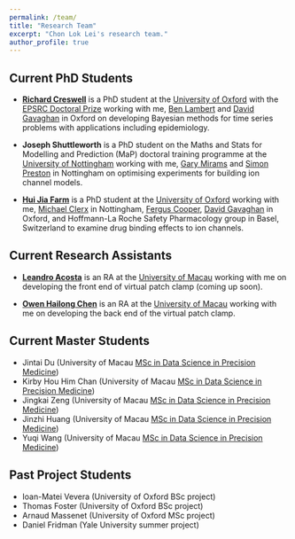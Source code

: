```yaml
---
permalink: /team/
title: "Research Team"
excerpt: "Chon Lok Lei's research team."
author_profile: true
---
```


## Current PhD Students

- [__Richard Creswell__](https://www.cs.ox.ac.uk/people/richard.creswell/) is a PhD student at the [University of Oxford](https://www.ox.ac.uk/) with the [EPSRC Doctoral Prize](https://www.ukri.org/what-we-offer/developing-people-and-skills/epsrc/studentships/flexibility-for-funders/epsrc-doctoral-prize/) working with me, [Ben Lambert](https://mathematics.exeter.ac.uk/staff/bcl206) and [David Gavaghan](https://www.cs.ox.ac.uk/people/david.gavaghan/) in Oxford on developing Bayesian methods for time series problems with applications including epidemiology.

- __Joseph Shuttleworth__ is a PhD student on the Maths and Stats for Modelling and Prediction (MaP) doctoral training programme at the [University of Nottingham](https://www.nottingham.ac.uk/) working with me, [Gary Mirams](https://www.maths.nottingham.ac.uk/plp/pmzgm/) and [Simon Preston](https://www.maths.nottingham.ac.uk/plp/pmzspp/) in Nottingham on optimising experiments for building ion channel models.

- [__Hui Jia Farm__](https://www.cs.ox.ac.uk/people/hui.farm/) is a PhD student at the [University of Oxford](https://www.ox.ac.uk/) working with me, [Michael Clerx](http://michaelclerx.com/) in Nottingham, [Fergus Cooper](https://www.cs.ox.ac.uk/people/fergus.cooper/), [David Gavaghan](https://www.cs.ox.ac.uk/people/david.gavaghan/) in Oxford, and Hoffmann-La Roche Safety Pharmacology group in Basel, Switzerland to examine drug binding effects to ion channels.

## Current Research Assistants

- [__Leandro Acosta__](https://www.linkedin.com/in/leandrosacosta/) is an RA at the [University of Macau](https://www.um.edu.mo/) working with me on developing the front end of virtual patch clamp (coming up soon).

- [__Owen Hailong Chen__](http://www.linkedin.com/in/PetroOwen) is an RA at the [University of Macau](https://www.um.edu.mo/) working with me on developing the back end of the virtual patch clamp.

## Current Master Students

- Jintai Du (University of Macau [MSc in Data Science in Precision Medicine](https://cds.ici.um.edu.mo/programme/specialization/precision-medicine/))
- Kirby Hou Him Chan (University of Macau [MSc in Data Science in Precision Medicine](https://cds.ici.um.edu.mo/programme/specialization/precision-medicine/))
- Jingkai Zeng (University of Macau [MSc in Data Science in Precision Medicine](https://cds.ici.um.edu.mo/programme/specialization/precision-medicine/))
- Jinzhi Huang (University of Macau [MSc in Data Science in Precision Medicine](https://cds.ici.um.edu.mo/programme/specialization/precision-medicine/))
- Yuqi Wang (University of Macau [MSc in Data Science in Precision Medicine](https://cds.ici.um.edu.mo/programme/specialization/precision-medicine/))

## Past Project Students

- Ioan-Matei Vevera (University of Oxford BSc project)
- Thomas Foster (University of Oxford BSc project)
- Arnaud Massenet (University of Oxford MSc project)
- Daniel Fridman (Yale University summer project)
